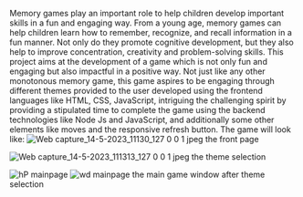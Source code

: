 Memory games play an important role to help children develop important skills in a fun and engaging way. From a young age, memory games can help children learn how to remember, recognize, and recall information in a fun manner. Not only do they promote cognitive development, but they also help to improve concentration, creativity and problem-solving skills. 
This project aims at the development of a game which is not only fun and engaging but also impactful in a positive way. Not just like any other monotonous memory game, this game aspires to be engaging through different themes provided to the user developed using the frontend languages like HTML, CSS, JavaScript, intriguing the challenging spirit by providing a stipulated time to complete 
the game using the backend technologies like Node Js and JavaScript, and additionally some other elements like moves and the responsive refresh button. 
The game will look like:
![Web capture_14-5-2023_11130_127 0 0 1 jpeg](https://github.com/user-attachments/assets/55a3e8de-507c-4c58-a111-2bde42bfcc4a)
the front page

![Web capture_14-5-2023_111313_127 0 0 1 jpeg](https://github.com/user-attachments/assets/32743c5c-134b-40eb-8e18-985d14b11015)
the theme selection

![hP mainpage](https://github.com/user-attachments/assets/53fb499d-9f49-4432-8808-c79cd7d5f72a)
![wd mainpage](https://github.com/user-attachments/assets/c860727b-69c9-4d8e-b2d5-7610a7e1bc3c)
the main game window after theme selection



